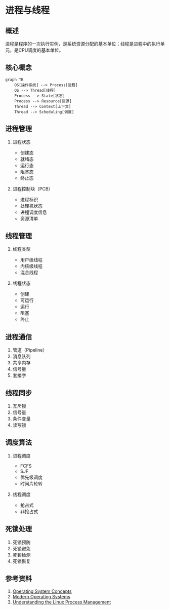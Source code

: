 # 进程与线程

## 概述
进程是程序的一次执行实例，是系统资源分配的基本单位；线程是进程中的执行单元，是CPU调度的基本单位。

## 核心概念
```mermaid
graph TB
    OS[操作系统] --> Process[进程]
    OS --> Thread[线程]
    Process --> State[状态]
    Process --> Resource[资源]
    Thread --> Context[上下文]
    Thread --> Scheduling[调度]
```

## 进程管理
1. 进程状态
   - 创建态
   - 就绪态
   - 运行态
   - 阻塞态
   - 终止态

2. 进程控制块（PCB）
   - 进程标识
   - 处理机状态
   - 进程调度信息
   - 资源清单

## 线程管理
1. 线程类型
   - 用户级线程
   - 内核级线程
   - 混合线程

2. 线程状态
   - 创建
   - 可运行
   - 运行
   - 阻塞
   - 终止

## 进程通信
1. 管道（Pipeline）
2. 消息队列
3. 共享内存
4. 信号量
5. 套接字

## 线程同步
1. 互斥锁
2. 信号量
3. 条件变量
4. 读写锁

## 调度算法
1. 进程调度
   - FCFS
   - SJF
   - 优先级调度
   - 时间片轮转

2. 线程调度
   - 抢占式
   - 非抢占式

## 死锁处理
1. 死锁预防
2. 死锁避免
3. 死锁检测
4. 死锁恢复

## 参考资料
1. [Operating System Concepts](https://www.os-book.com/OS10/)
2. [Modern Operating Systems](https://www.pearson.com/us/higher-education/program/Tanenbaum-Modern-Operating-Systems-4th-Edition/PGM80736.html)
3. [Understanding the Linux Process Management](https://www.kernel.org/doc/html/latest/admin-guide/pm/)

